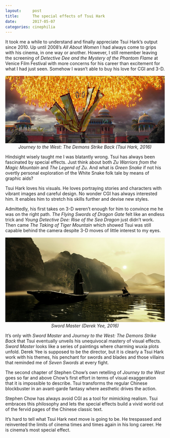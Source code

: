 ```yaml
---
layout:     post
title:      The special effects of Tsui Hark
date:       2017-05-07
categories: cinephilia
---
```


It took me a while to understand and finally appreciate Tsui Hark’s output
since 2010. Up until 2008’s *All About Women* I had always come to grips with
his cinema, in one way or another. However, I still remember leaving the
screening of *Detective Dee and the Mystery of the Phantom Flame* at Venice Film
Festival with more concerns for his career than excitement for what I had just
seen. Somehow I wasn’t able to buy his love for CGI and 3-D.

<!--more-->

<p align="center">
    <img src="/assets/images/2017-05-07-journey_to_the_west.jpg">
    <br>
    <em>Journey to the West: The Demons Strike Back (Tsui Hark, 2016)</em>
</p>

Hindsight wisely taught me I was blatantly wrong. Tsui has always been
fascinated by special effects. Just think about both *Zu Warriors from the Magic
Mountain* and *The Legend of Zu*. And what is *Green Snake* if not his overtly
personal exploration of the White Snake folk tale by means of graphic aids?

Tsui Hark loves his visuals. He loves portraying stories and characters with
vibrant images and careful design. No wonder CGI has always interested him. It
enables him to stretch his skills further and devise new styles.

Admittedly, his first takes on 3-D weren’t enough for him to convince me he was
on the right path. *The Flying Swords of Dragon Gate* felt like an endless trick
and *Young Detective Dee: Rise of the Sea Dragon* just didn’t work. Then came
*The Taking of Tiger Mountain* which showed Tsui was still capable behind the
camera despite 3-D moves of little interest to my eyes.

<p align="center">
    <img src="/assets/images/2017-05-07-swordmaster.jpg">
    <br>
    <em>Sword Master (Derek Yee, 2016)</em>
</p>

It’s only with *Sword Master* and *Journey to the West: The Demons Strike Back*
that Tsui eventually unveils his unequivocal mastery of visual effects. *Sword
Master* looks like a series of paintings where charming wuxia plots unfold.
Derek Yee is supposed to be the director, but it is clearly a Tsui Hark work
with his themes, his penchant for swords and blades and those villains that
reminded me of *Seven Swords* at every fight.

The second chapter of Stephen Chow’s own retelling of *Journey to the West* goes
so far and above Chow’s first effort in terms of visual exaggeration that it is
impossible to describe. Tsui transforms the regular Chinese blockbuster in an
avant-garde fantasy where aesthetic drives the action.

Stephen Chow has always avoid CGI as a tool for mimicking realism. Tsui embraces
this philosophy and lets the special effects build a vivid world out of the
fervid pages of the Chinese classic text.

It’s hard to tell what Tsui Hark next move is going to be. He trespassed and
reinvented the limits of cinema times and times again in his long career. He is
cinema’s most special effect.

